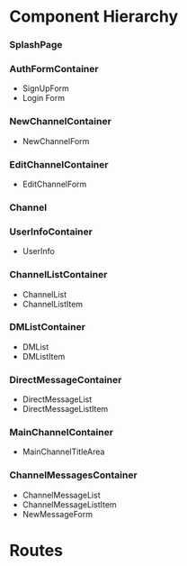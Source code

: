 # Component Hierarchy

### SplashPage

### AuthFormContainer
* SignUpForm
* Login Form

### NewChannelContainer
* NewChannelForm

### EditChannelContainer
* EditChannelForm

### Channel

### UserInfoContainer
* UserInfo

### ChannelListContainer
* ChannelList
* ChannelListItem

### DMListContainer
* DMList
* DMListItem

### DirectMessageContainer
* DirectMessageList
* DirectMessageListItem

### MainChannelContainer
* MainChannelTitleArea
### ChannelMessagesContainer
* ChannelMessageList
* ChannelMessageListItem
* NewMessageForm

# Routes